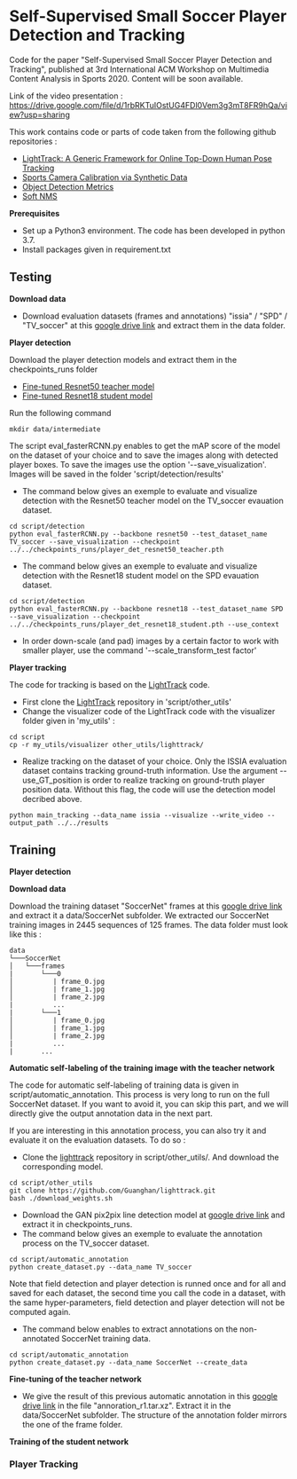 # Self-Supervised Small Soccer Player Detection and Tracking

Code for the paper "Self-Supervised Small Soccer Player Detection and Tracking", published at 3rd International ACM Workshop on Multimedia Content Analysis in Sports 2020. 
Content will be soon available. 

Link of the video presentation : https://drive.google.com/file/d/1rbRKTuIOstUG4FDl0Vem3g3mT8FR9hQa/view?usp=sharing

This work contains code or parts of code taken from the following github repositories : 
* [LightTrack: A Generic Framework for Online Top-Down Human Pose Tracking](https://github.com/Guanghan/lighttrack)
* [Sports Camera Calibration via Synthetic Data](https://github.com/lood339/pytorch-two-GAN)
* [Object Detection Metrics](https://github.com/rafaelpadilla/Object-Detection-Metrics)
* [Soft NMS](https://github.com/DocF/Soft-NMS)

**Prerequisites**

* Set up a Python3 environment. The code has been developed in python 3.7.  
* Install packages given in requirement.txt 

## Testing 

**Download data**

* Download evaluation datasets (frames and annotations) "issia" / "SPD" / "TV_soccer" at this [google drive link](https://drive.google.com/drive/folders/1dE1yzHyBOVGs4A1VlmFTq_TXOT1S5f_b?usp=sharing) and extract them in the data folder.

**Player detection**

Download the player detection models and extract them in the checkpoints_runs folder 
* [Fine-tuned Resnet50 teacher model](https://drive.google.com/file/d/1ewjgLM7BHpFv1fAhKCX-wKN2otuFU7Kr/view?usp=sharing) 
* [Fine-tuned Resnet18 student model](https://drive.google.com/file/d/1_umt5UvyF-XZCVfyNSiugheDzgtviiag/view?usp=sharing)


Run the following command
```
mkdir data/intermediate
```

The script eval_fasterRCNN.py enables to get the mAP score of the model on the dataset of your choice and to save the images along with detected player boxes.
To save the images use the option '--save_visualization'. Images will be saved in the folder 'script/detection/results'
* The command below gives an exemple to evaluate and visualize detection with the Resnet50 teacher model on the TV_soccer evauation dataset. 
```
cd script/detection
python eval_fasterRCNN.py --backbone resnet50 --test_dataset_name TV_soccer --save_visualization --checkpoint ../../checkpoints_runs/player_det_resnet50_teacher.pth

```
* The command below gives an exemple to evaluate and visualize detection with the Resnet18 student model on the SPD evauation dataset. 
```
cd script/detection
python eval_fasterRCNN.py --backbone resnet18 --test_dataset_name SPD --save_visualization --checkpoint ../../checkpoints_runs/player_det_resnet18_student.pth --use_context
```
* In order down-scale (and pad) images by a certain factor to work with smaller player, use the command '--scale_transform_test factor'

**Player tracking**

The code for tracking is based on the [LightTrack](https://github.com/Guanghan/lighttrack) code. 

* First clone the [LightTrack](https://github.com/Guanghan/lighttrack) repository in 'script/other_utils' 
* Change the visualizer code of the LightTrack code with the visualizer folder given in 'my_utils' : 

```
cd script
cp -r my_utils/visualizer other_utils/lighttrack/
```

* Realize tracking on the dataset of your choice. Only the ISSIA evaluation dataset contains tracking ground-truth information. 
Use the argument --use_GT_position is order to realize tracking on ground-truth player position data. Without this flag, the code will use the detection model decribed above.

```
python main_tracking --data_name issia --visualize --write_video --output_path ../../results
```


## Training 

**Player detection**

**Download data**

Download the training dataset "SoccerNet" frames at this [google drive link](https://drive.google.com/drive/folders/1dE1yzHyBOVGs4A1VlmFTq_TXOT1S5f_b?usp=sharing) and extract it a data/SoccerNet subfolder.
We extracted our SoccerNet training images in 2445 sequences of 125 frames.
The data folder must look like this :


```
data
└───SoccerNet
│   └───frames
|       └───0
│          | frame_0.jpg
│          | frame_1.jpg
│          | frame_2.jpg
|          ...
|       └───1
│          | frame_0.jpg
│          | frame_1.jpg
│          | frame_2.jpg
|          ...
|       ...
```

**Automatic self-labeling of the training image with the teacher network**

The code for automatic self-labeling of training data is given in script/automatic_annotation. 
This process is very long to run on the full SoccerNet dataset. If you want to avoid it, you can skip this part, and we will directly give the output annotation data in the next part. 

If you are interesting in this annotation process, you can also try it and evaluate it on the evaluation datasets. To do so : 

* Clone the [lighttrack](https://github.com/Guanghan/lighttrack) repository in script/other_utils/. And download the corresponding model.
```
cd script/other_utils
git clone https://github.com/Guanghan/lighttrack.git
bash ./download_weights.sh
```
* Download the GAN pix2pix line detection model at [google drive link](https://drive.google.com/drive/folders/1H-zIEBe-gJtJe-y_XztfujJ6VZOB9799?usp=sharing) and extract it in checkpoints_runs.
* The command below gives an exemple to evaluate the annotation process on the TV_soccer dataset.
```
cd script/automatic_annotation
python create_dataset.py --data_name TV_soccer
```
Note that field detection and player detection is runned once and for all and saved for each dataset, the second time you call the code in a dataset, with the same hyper-parameters, field detection and player detection will not be computed again.
* The command below enables to extract annotations on the non-annotated SoccerNet training data. 
```
cd script/automatic_annotation
python create_dataset.py --data_name SoccerNet --create_data
```

**Fine-tuning of the teacher network**

* We give the result of this previous automatic annotation in this [google drive link](https://drive.google.com/drive/folders/1ZFIxtyNjyBov2z2izNQHGP3k-ECwcOpu?usp=sharing) in the file "annoration_r1.tar.xz". Extract it in the data/SoccerNet subfolder. The structure of the annotation folder mirrors the one of the frame folder.  


**Training of the student network**

### Player Tracking

